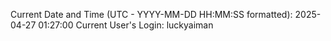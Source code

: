 Current Date and Time (UTC - YYYY-MM-DD HH:MM:SS formatted): 2025-04-27 01:27:00
Current User's Login: luckyaiman
